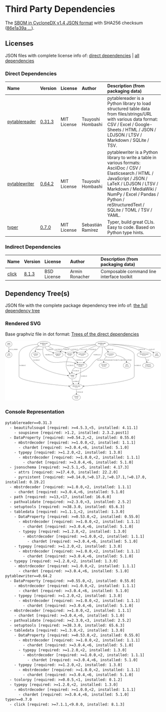# Third Party Dependencies

<!--[[[fill sbom_sha256()]]]-->
The [SBOM in CycloneDX v1.4 JSON format](https://git.sr.ht/~sthagen/taulukko/blob/default/sbom.json) with SHA256 checksum ([86e1a39a ...](https://git.sr.ht/~sthagen/taulukko/blob/default/sbom.json.sha256 "sha256:86e1a39a66f86a99ab21b95dfb9ddd0d972e022d74c8219689731b8a5563269e")).
<!--[[[end]]] (checksum: 9f50c5a43836fb25dd84b422a0a0459b)-->
## Licenses 

JSON files with complete license info of: [direct dependencies](direct-dependency-licenses.json) | [all dependencies](all-dependency-licenses.json)

### Direct Dependencies

<!--[[[fill direct_dependencies_table()]]]-->
| Name                                                        | Version                                                  | License     | Author            | Description (from packaging data)                                                                                                                                                                                                                                  |
|:------------------------------------------------------------|:---------------------------------------------------------|:------------|:------------------|:-------------------------------------------------------------------------------------------------------------------------------------------------------------------------------------------------------------------------------------------------------------------|
| [pytablereader](https://github.com/thombashi/pytablereader) | [0.31.3](https://pypi.org/project/pytablereader/0.31.3/) | MIT License | Tsuyoshi Hombashi | pytablereader is a Python library to load structured table data from files/strings/URL with various data format: CSV / Excel / Google-Sheets / HTML / JSON / LDJSON / LTSV / Markdown / SQLite / TSV.                                                              |
| [pytablewriter](https://github.com/thombashi/pytablewriter) | [0.64.2](https://pypi.org/project/pytablewriter/0.64.2/) | MIT License | Tsuyoshi Hombashi | pytablewriter is a Python library to write a table in various formats: AsciiDoc / CSV / Elasticsearch / HTML / JavaScript / JSON / LaTeX / LDJSON / LTSV / Markdown / MediaWiki / NumPy / Excel / Pandas / Python / reStructuredText / SQLite / TOML / TSV / YAML. |
| [typer](https://github.com/tiangolo/typer)                  | [0.7.0](https://pypi.org/project/typer/0.7.0/)           | MIT License | Sebastián Ramírez | Typer, build great CLIs. Easy to code. Based on Python type hints.                                                                                                                                                                                                 |
<!--[[[end]]] (checksum: 86332e1c132409d36473133b3f626344)-->

### Indirect Dependencies

<!--[[[fill indirect_dependencies_table()]]]-->
| Name                                          | Version                                        | License     | Author         | Description (from packaging data)         |
|:----------------------------------------------|:-----------------------------------------------|:------------|:---------------|:------------------------------------------|
| [click](https://palletsprojects.com/p/click/) | [8.1.3](https://pypi.org/project/click/8.1.3/) | BSD License | Armin Ronacher | Composable command line interface toolkit |
<!--[[[end]]] (checksum: dc3a866a7aa3332404bde3da87727cb9)-->

## Dependency Tree(s)

JSON file with the complete package dependency tree info of: [the full dependency tree](package-dependency-tree.json)

### Rendered SVG

Base graphviz file in dot format: [Trees of the direct dependencies](package-dependency-tree.dot.txt)

<img src="./package-dependency-tree.svg" alt="Trees of the direct dependencies" title="Trees of the direct dependencies"/>

### Console Representation

<!--[[[fill dependency_tree_console_text()]]]-->
````console
pytablereader==0.31.3
  - beautifulsoup4 [required: >=4.5.3,<5, installed: 4.11.1]
    - soupsieve [required: >1.2, installed: 2.3.2.post1]
  - DataProperty [required: >=0.54.2,<2, installed: 0.55.0]
    - mbstrdecoder [required: >=1.0.0,<2, installed: 1.1.1]
      - chardet [required: >=3.0.4,<6, installed: 5.1.0]
    - typepy [required: >=1.2.0,<2, installed: 1.3.0]
      - mbstrdecoder [required: >=1.0.0,<2, installed: 1.1.1]
        - chardet [required: >=3.0.4,<6, installed: 5.1.0]
  - jsonschema [required: >=2.5.1,<5, installed: 4.17.3]
    - attrs [required: >=17.4.0, installed: 22.2.0]
    - pyrsistent [required: >=0.14.0,!=0.17.2,!=0.17.1,!=0.17.0, installed: 0.19.2]
  - mbstrdecoder [required: >=1.0.0,<2, installed: 1.1.1]
    - chardet [required: >=3.0.4,<6, installed: 5.1.0]
  - path [required: >=13,<17, installed: 16.6.0]
  - pathvalidate [required: >=2.3.0,<3, installed: 2.5.2]
  - setuptools [required: >=38.3.0, installed: 65.6.3]
  - tabledata [required: >=1.1.1,<2, installed: 1.3.0]
    - DataProperty [required: >=0.53.0,<2, installed: 0.55.0]
      - mbstrdecoder [required: >=1.0.0,<2, installed: 1.1.1]
        - chardet [required: >=3.0.4,<6, installed: 5.1.0]
      - typepy [required: >=1.2.0,<2, installed: 1.3.0]
        - mbstrdecoder [required: >=1.0.0,<2, installed: 1.1.1]
          - chardet [required: >=3.0.4,<6, installed: 5.1.0]
    - typepy [required: >=1.2.0,<2, installed: 1.3.0]
      - mbstrdecoder [required: >=1.0.0,<2, installed: 1.1.1]
        - chardet [required: >=3.0.4,<6, installed: 5.1.0]
  - typepy [required: >=1.2.0,<2, installed: 1.3.0]
    - mbstrdecoder [required: >=1.0.0,<2, installed: 1.1.1]
      - chardet [required: >=3.0.4,<6, installed: 5.1.0]
pytablewriter==0.64.2
  - DataProperty [required: >=0.55.0,<2, installed: 0.55.0]
    - mbstrdecoder [required: >=1.0.0,<2, installed: 1.1.1]
      - chardet [required: >=3.0.4,<6, installed: 5.1.0]
    - typepy [required: >=1.2.0,<2, installed: 1.3.0]
      - mbstrdecoder [required: >=1.0.0,<2, installed: 1.1.1]
        - chardet [required: >=3.0.4,<6, installed: 5.1.0]
  - mbstrdecoder [required: >=1.0.0,<2, installed: 1.1.1]
    - chardet [required: >=3.0.4,<6, installed: 5.1.0]
  - pathvalidate [required: >=2.3.0,<3, installed: 2.5.2]
  - setuptools [required: >=38.3.0, installed: 65.6.3]
  - tabledata [required: >=1.3.0,<2, installed: 1.3.0]
    - DataProperty [required: >=0.53.0,<2, installed: 0.55.0]
      - mbstrdecoder [required: >=1.0.0,<2, installed: 1.1.1]
        - chardet [required: >=3.0.4,<6, installed: 5.1.0]
      - typepy [required: >=1.2.0,<2, installed: 1.3.0]
        - mbstrdecoder [required: >=1.0.0,<2, installed: 1.1.1]
          - chardet [required: >=3.0.4,<6, installed: 5.1.0]
    - typepy [required: >=1.2.0,<2, installed: 1.3.0]
      - mbstrdecoder [required: >=1.0.0,<2, installed: 1.1.1]
        - chardet [required: >=3.0.4,<6, installed: 5.1.0]
  - tcolorpy [required: >=0.0.5,<1, installed: 0.1.2]
  - typepy [required: >=1.2.0,<2, installed: 1.3.0]
    - mbstrdecoder [required: >=1.0.0,<2, installed: 1.1.1]
      - chardet [required: >=3.0.4,<6, installed: 5.1.0]
typer==0.7.0
  - click [required: >=7.1.1,<9.0.0, installed: 8.1.3]
````
<!--[[[end]]] (checksum: cc902045e196dff7f0f2ca0435ecae3a)-->
